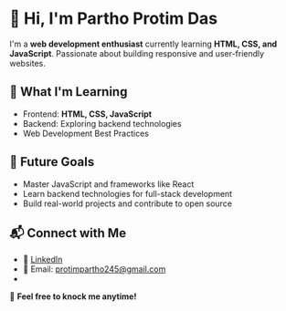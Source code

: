 # 👋 Hi, I'm Partho Protim Das  

I'm a **web development enthusiast** currently learning **HTML, CSS, and JavaScript**. Passionate about building responsive and user-friendly websites.  

## 🚀 What I'm Learning  
- Frontend: **HTML, CSS, JavaScript**  
- Backend: Exploring backend technologies  
- Web Development Best Practices  

## 🌱 Future Goals  
- Master JavaScript and frameworks like React  
- Learn backend technologies for full-stack development  
- Build real-world projects and contribute to open source  

## 📬 Connect with Me  
- 🔗 [LinkedIn](https://www.linkedin.com/in/partho-protim-das-4b5619257/)  
- 📧 Email: protimpartho245@gmail.com
- 
💬 **Feel free to knock me anytime!**  

